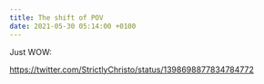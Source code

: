 ```yaml
---
title: The shift of POV
date: 2021-05-30 05:14:00 +0100
---
```




Just WOW:

https://twitter.com/StrictlyChristo/status/1398698877834784772